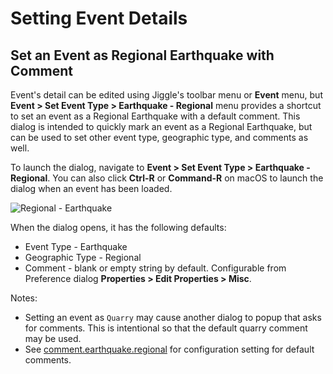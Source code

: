 # Setting Event Details

## Set an Event as Regional Earthquake with Comment

Event's detail can be edited using Jiggle's toolbar menu or **Event** menu, but
**Event > Set Event Type > Earthquake - Regional** menu provides a shortcut to 
set an event as a Regional Earthquake with a default comment. This dialog is intended to quickly 
mark an event as a Regional Earthquake, but can be used to set other event type, geographic type, and comments as well.

To launch the dialog, navigate to
**Event > Set Event Type > Earthquake - Regional**. You can also click **Ctrl-R** or **Command-R** on macOS to launch the dialog 
when an event has been loaded. 

![Regional - Earthquake](../img/set-regional-earthquake.png "Regional - Earthquake")

When the dialog opens, it has the following defaults:

- Event Type - Earthquake
- Geographic Type - Regional
- Comment - blank or empty string by default. Configurable from Preference dialog **Properties > Edit Properties > Misc**.

Notes:

- Setting an event as `Quarry` may cause another dialog to popup that asks for comments. 
This is intentional so that the default quarry comment may be used. 
- See [comment.earthquake.regional](../../properties/) for configuration setting for default comments.
